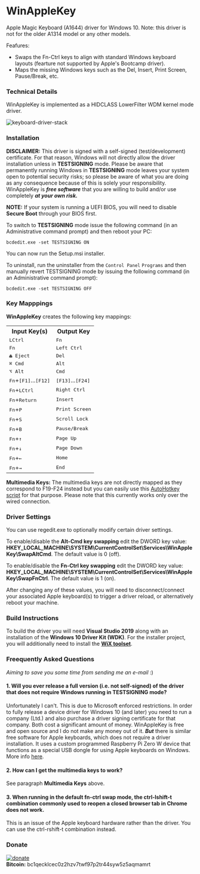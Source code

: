 # WinAppleKey

Apple Magic Keyboard (A1644) driver for Windows 10. Note: this driver is not for the older A1314 model or any other models.

Feafures: 
- Swaps the Fn-Ctrl keys to align with standard Windows keyboard layouts (fearture not supported by Apple's Bootcamp driver).
- Maps the missing Windows keys such as the Del, Insert, Print Screen, Pause/Break, etc.

### Technical Details

WinAppleKey is implemented as a HIDCLASS LowerFilter WDM kernel mode driver. 

![keyboard-driver-stack](keyboard-driver-stack.png)

### Installation

**DISCLAIMER:** This driver is signed with a self-signed (test/development) certificate. For that reason, Windows will not directly allow the driver installation unless in **TESTSIGNING** mode. Please be aware that permanently running Windows in **TESTSIGNING** mode leaves your system open to potential security risks; so please be aware of what you are doing as any consequence because of this is solely your responsibility. WinAppleKey is ***free software*** that you are willing to build and/or use completely ***at your own risk.***

**NOTE:** If your system is running a UEFI BIOS, you will need to disable **Secure Boot** through your BIOS first.

To switch to **TESTSIGNING** mode issue the following command (in an Administrative command prompt) and then reboot your PC: 

``` bcdedit.exe -set TESTSIGNING ON ```

You can now run the Setup.msi installer.

To uninstall, run the uninstaller from the ```Control Panel``` ```Programs``` and then manually revert TESTSIGNING mode by issuing the following command (in an Administrative command prompt):

``` bcdedit.exe -set TESTSIGNING OFF ```

### Key Mapppings

**WinAppleKey** creates the following key mappings:

  <table>
    <tr>
      <th>Input Key(s)</th>
      <th>Output Key</th>
    </tr>
    <tr>
      <td><kbd>LCtrl</kbd></td><td><kbd>Fn</kbd></td>
    </tr>
    <tr>
      <td><kbd>Fn</kbd></td><td><kbd>Left Ctrl</kbd></td>
    </tr>
    <tr>
      <td><kbd>⏏︎ Eject</kbd></td><td><kbd>Del</kbd></td>
    </tr>
    <tr>
      <td><kbd>⌘ Cmd</kbd></td><td><kbd>Alt</kbd></td>
    </tr>    
    <tr>
      <td><kbd>⌥ Alt</kbd></td><td><kbd>Cmd</kbd></td>
    </tr>       
    <tr>
      <td><kbd>Fn</kbd>+<kbd>[F1]</kbd>...<kbd>[F12]</kbd></td><td><kbd>[F13]</kbd>...<kbd>[F24]</kbd></td>
    </tr>
    <tr>
      <td><kbd>Fn</kbd>+<kbd>LCtrl</kbd></td><td><kbd>Right Ctrl</kbd></td>
    </tr>
    <tr>
      <td><kbd>Fn</kbd>+<kbd>Return</kbd></td><td><kbd>Insert</kbd></td>
    </tr>
    <tr>
      <td><kbd>Fn</kbd>+<kbd>P</kbd></td><td><kbd>Print Screen</kbd></td>
    </tr>
    <tr>
      <td><kbd>Fn</kbd>+<kbd>S</kbd></td><td><kbd>Scroll Lock</kbd></td>
    </tr>
    <tr>
      <td><kbd>Fn</kbd>+<kbd>B</kbd></td><td><kbd>Pause/Break</kbd></td>
    </tr>
    <tr>
      <td><kbd>Fn</kbd>+<kbd>&uarr;</kbd></td><td><kbd>Page Up</kbd></td>
    </tr>
    <tr>
      <td><kbd>Fn</kbd>+<kbd>&darr;</kbd></td><td><kbd>Page Down</kbd></td>
    </tr>
    <tr>
      <td><kbd>Fn</kbd>+<kbd>&larr;</kbd></td><td><kbd>Home</kbd></td>
    </tr>
    <tr>
      <td><kbd>Fn</kbd>+<kbd>&rarr;</kbd></td><td><kbd>End</kbd></td>
    </tr>
  </table>

**Multimedia Keys:**
The multimedia keys are not directly mapped as they correspond to F19-F24 instead but you can easily use this [AutoHotkey script](MapMultimediaKeys.ahk) for that purpose. Please note that this currently works only over the wired connection.

### Driver Settings

You can use regedit.exe to optionally modify certain driver settings.

To enable/disable the **Alt-Cmd key swapping** edit the DWORD key value: **HKEY_LOCAL_MACHINE\SYSTEM\CurrentControlSet\Services\WinAppleKey\SwapAltCmd**. The default value is 0 (off).

To enable/disable the **Fn-Ctrl key swapping** edit the DWORD key value:
**HKEY_LOCAL_MACHINE\SYSTEM\CurrentControlSet\Services\WinAppleKey\SwapFnCtrl**. The default value is 1 (on).

After changing any of these values, you will need to disconnect/connect your associated Apple keyboard(s) to trigger a driver reload, or alternatively reboot your machine.

### Build Instructions

To build the driver you will need **Visual Studio 2019** along with an installation of the 
  **Windows 10 Driver Kit (WDK)**. For the installer project, you will additionally need to install the **[WiX toolset](http://wixtoolset.org/)**. 

### Freequently Asked Questions

*Aiming to save you some time from sending me an e-mail* :)

#### 1. Will you ever release a full version (i.e. not self-signed) of the driver that does not require Windows running in TESTSIGNING mode?
Unfortunately I can't. This is due to Microsoft enforced restrictions. In order to fully release a device driver for Windows 10 (and later) you need to run a company (Ltd.) and also purchase a driver signing certificate for that company. Both cost a significant amount of money. WinAppleKey is free and open source and I do not make any money out of it. ***But*** there is similar free software for Apple keyboards, which does not require a driver installation. It uses a custom programmed Raspberry Pi Zero W device that functions as a special USB dongle for using Apple keyboards on Windows. More info [here](https://github.com/samartzidis/RaspiKey).

#### 2. How can I get the multimedia keys to work?

See paragraph **Multimedia Keys** above.

#### 3. When running in the default fn-ctrl swap mode, the ctrl-lshift-t combination commonly used to reopen a closed browser tab in Chrome does not work.

This is an issue of the Apple keyboard hardware rather than the driver. You can use the ctrl-rshift-t combination instead.

### Donate

[![donate](https://img.shields.io/badge/Donate-PayPal-green.svg)](https://www.paypal.com/cgi-bin/webscr?cmd=_s-xclick&hosted_button_id=TBM5P9X6GZRCL)
<br/>
**Bitcoin:** bc1qecklcec0z2hzv7twf97p2tr44syw5z5aqmamrt





